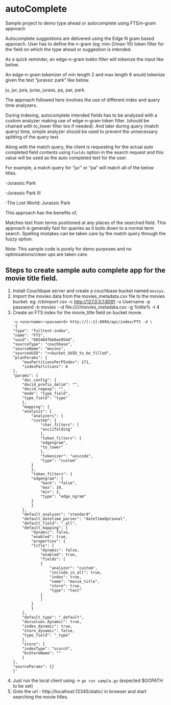# autoComplete

Sample project to demo type ahead or autocomplete using FTS/n-gram approach


Autocomplete suggestions are delivered using the Edge N gram based approach.
User has to define the n-gram (eg: min-2/max-10) token filter for the field on 
which the type ahead or suggestion is intended.

As a quick reminder, an edge-n-gram toekn filter will tokenize the input like below.

An edge-n-gram tokenizer of min length 2 and max length 6 would tokenize given 
the text “jurassic park” like below.

ju, jur, jura, juras, jurass, pa, par, park. 


The approach followed here involves the use of different index and query time analyzers.

During indexing, autocomplete intended fields has to be analyzed with a custom analyzer 
making use of edge-n-gram token filter. (should be chained with to_lower filter too if needed). 
And later during query (match query) time, simple analyzer should be used to prevent 
the unnecessary splitting of the query text.

Along with the match query, the client is requesting for the actual auto completed 
field contents using `Fields`  option in the search request and this value will be 
used as the auto completed text for the user.


For example, a match query for “jur”  or “pa” will match all of the below titles.

-Jurassic Park

-Jurassic Park III

-The Lost World: Jurassic Park

This approach has the benefits of,

Matches text from terms positioned at any places of the searched field.
This approach is generally fast for queries as it boils down to a normal term search.
Spelling mistakes can be taken care by the match query through the fuzzy option.

Note: This sample code is purely for demo purposes and no optimisations/clean ups are taken care.

## Steps to create sample auto complete app for the movie title field.

1. Install Couchbase server and create a couchbase bucket named `movies`.
2. Import the movies data from the movies_metadata.csv file to the movies bucket.
    eg: /cbimport csv -c http://127.0.0.1:8091 -u Username -p password -b movies --d file:////<path>/movies_metadata.csv -g %title% -t 4
3. Create an FTS index for the movie_title field on bucket movie.
    ```curl -XPUT -H "Content-Type: application/json" \
    -u <username>:<password> http://[::1]:8094/api/index/FTS -d \
    '{
    "type": "fulltext-index",
    "name": "FTS",
    "uuid": "6034047bb0ae954d",
    "sourceType": "couchbase",
    "sourceName": "movies",
    "sourceUUID": "<<bucket_UUID_to_be_filled",
    "planParams": {
        "maxPartitionsPerPIndex": 171,
        "indexPartitions": 6
    },
    "params": {
        "doc_config": {
        "docid_prefix_delim": "",
        "docid_regexp": "",
        "mode": "type_field",
        "type_field": "type"
        },
        "mapping": {
        "analysis": {
            "analyzers": {
            "custom": {
                "char_filters": [
                "asciifolding"
                ],
                "token_filters": [
                "edgengram",
                "to_lower"
                ],
                "tokenizer": "unicode",
                "type": "custom"
            }
            },
            "token_filters": {
            "edgengram": {
                "back": "false",
                "max": 10,
                "min": 2,
                "type": "edge_ngram"
            }
            }
        },
        "default_analyzer": "standard",
        "default_datetime_parser": "dateTimeOptional",
        "default_field": "_all",
        "default_mapping": {
            "dynamic": false,
            "enabled": true,
            "properties": {
            "title": {
                "dynamic": false,
                "enabled": true,
                "fields": [
                {
                    "analyzer": "custom",
                    "include_in_all": true,
                    "index": true,
                    "name": "movie_title",
                    "store": true,
                    "type": "text"
                }
                ]
            }
            }
        },
        "default_type": "_default",
        "docvalues_dynamic": true,
        "index_dynamic": true,
        "store_dynamic": false,
        "type_field": "_type"
        },
        "store": {
        "indexType": "scorch",
        "kvStoreName": ""
        }
    },
    "sourceParams": {}
    }'

4. Just run the local client using -> `go run sample.go` (expected $GOPATH to be set)
5. Goto the url - http://localhost:12345/static/ in browser and start searching the movie titles.